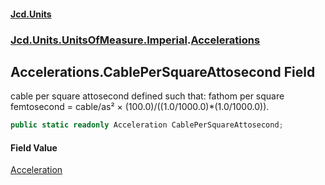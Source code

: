 #### [Jcd.Units](index.md 'index')

### [Jcd.Units.UnitsOfMeasure.Imperial](Jcd.Units.UnitsOfMeasure.Imperial.md 'Jcd.Units.UnitsOfMeasure.Imperial').[Accelerations](Accelerations.md 'Jcd.Units.UnitsOfMeasure.Imperial.Accelerations')

## Accelerations.CablePerSquareAttosecond Field

cable per square attosecond defined such that: fathom per square femtosecond = cable/as² ×
(100.0)/((1.0/1000.0)*(1.0/1000.0)).

```csharp
public static readonly Acceleration CablePerSquareAttosecond;
```

#### Field Value

[Acceleration](Acceleration.md 'Jcd.Units.UnitTypes.Acceleration')